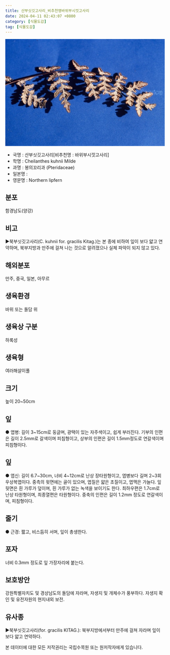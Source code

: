```yaml
---
title: 산부싯깃고사리_비추천명바위부시낏고사리
date: 2024-04-11 02:43:07 +0800
category: [식물도감]
tag: [식물도감]
---
```




![산부싯깃고사리[비추천명 : 바위부시낏고사리]](/assets/img/fileUpload/plants/basic/Lindsaeaceae/Cheilanthes/17578/1_th2.JPG)
- 국명 : 산부싯깃고사리[비추천명 : 바위부시낏고사리]
- 학명 : Cheilanthes kuhnii Milde
- 과명 : 봉의꼬리과 (Pteridaceae)
- 일본명 : 
- 영문명 : Northern lipfern


## 분포
함경남도(양강)
## 비고
▶북부싯깃고사리(C. kuhnii for. gracilis Kitag.)는 본 종에 비하여 잎이 보다 얇고 연약하며, 북부지방과 만주에 걸쳐 나는 것으로 알려졌으나 실체 파악이 되지 않고 있다.
## 해외분포
만주, 중국, 일본, 아무르
## 생육환경
바위 또는 돌담 위
## 생육상 구분
하록성
## 생육형
여러해살이풀
## 크기
높이 20~50cm
## 잎
● 엽병: 길이 3~15cm로 둥글며, 광택이 있는 자주색이고, 쉽게 부러진다. 기부의 인편은 길이 2.5mm로 갈색이며 피침형이고, 상부의 인편은 길이 1.5mm정도로 연갈색이며 피침형이다.
## 잎
● 엽신: 길이 6.7~30cm, 너비 4~12cm로 난상 장타원형이고, 엽병보다 길며 2~3회우상복엽이다. 중측의 윗면에는 골이 있으며, 엽질은 얇은 초질이고, 엽맥은 가늘다. 잎 뒷면은 흰 가루가 덮이며, 흰 가루가 없는 녹색을 보이기도 한다. 최하우편은 1.7cm로 난상 타원형이며, 최종열편은 타원형이다. 중축의 인편은 길이 1.2mm 정도로 연갈색이며, 피침형이다.
## 줄기
● 근경: 짧고, 비스듬히 서며, 잎이 총생한다.
## 포자
너비 0.3mm 정도로 잎 가장자리에 붙는다.
## 보호방안
강원특별자치도 및 경상남도의 돌담에 자라며, 자생지 및 개체수가 풍부하다. 자생지 확인 및 유전자원의 현지내외 보전.
## 유사종
▶북부싯깃고사리(for. gracilis KITAG.): 북부지방에서부터 만주에 걸쳐 자라며 잎이 보다 얇고 연약하다.






본 데이터에 대한 모든 저작권리는 국립수목원 또는 원저작자에게 있습니다.
